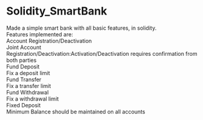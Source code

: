 # Solidity_SmartBank
Made a simple smart bank with all basic features, in solidity.   
Features implemented are:  
Account Registration/Deactivation  
Joint Account  
Registration/Deactivation:Activation/Deactivation requires confirmation from both parties  
Fund Deposit  
Fix a deposit limit  
Fund Transfer  
Fix a transfer limit  
Fund Withdrawal  
Fix a withdrawal limit  
Fixed Deposit  
Minimum Balance should be maintained on all accounts

